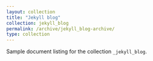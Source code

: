 ```yaml
---
layout: collection
title: "Jekyll blog"
collection: jekyll_blog
permalink: /archive/jekyll_blog-archive/
type: collection
---
```


Sample document listing for the collection `_jekyll_blog`.